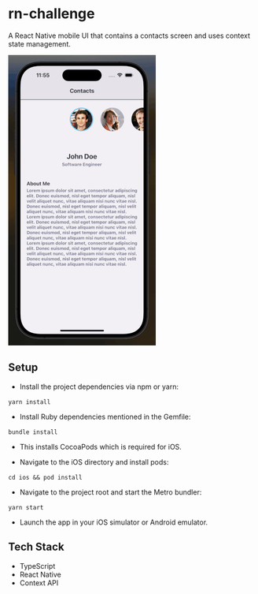 # rn-challenge

A React Native mobile UI that contains a contacts screen and uses context state management.

![RN Challenge Demo](./src/assets/rn-challenge-demo.gif)

## Setup

-   Install the project dependencies via npm or yarn:

```
yarn install
```

-   Install Ruby dependencies mentioned in the Gemfile:

```
bundle install
```

-   This installs CocoaPods which is required for iOS.

-   Navigate to the iOS directory and install pods:

```
cd ios && pod install
```

-   Navigate to the project root and start the Metro bundler:

```
yarn start
```

-   Launch the app in your iOS simulator or Android emulator.

## Tech Stack

-   TypeScript
-   React Native
-   Context API

